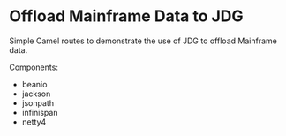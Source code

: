 # Offload Mainframe Data to JDG

Simple Camel routes to demonstrate the use of JDG to offload Mainframe data.

Components:

- beanio
- jackson
- jsonpath
- infinispan
- netty4